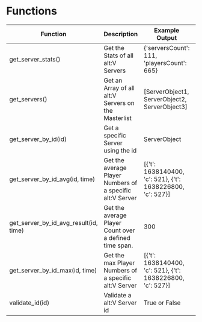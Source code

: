 # Functions

| Function                            | Description | Example Output | Extra
|-------------------------------------| ------------------ | ------------------ | ------------------ 
| get_server_stats()                  | Get the Stats of all alt:V Servers | {'serversCount': 111, 'playersCount': 665} | 
| get_servers()                       | Get an Array of all alt:V Servers on the Masterlist | [ServerObject1, ServerObject2, ServerObject3] | Array with Server Object
| get_server_by_id(id)   | Get a specific Server using the id | ServerObject | Returned as Server Object
| get_server_by_id_avg(id, time)      | Get the average Player Numbers of a specific alt:V Server | [{'t': 1638140400, 'c': 521}, {'t': 1638226800, 'c': 527}] |
| get_server_by_id_avg_result(id, time) | Get the average Player Count over a defined time span. | 300 |
| get_server_by_id_max(id, time)      | Get the max Player Numbers of a specific alt:V Server | [{'t': 1638140400, 'c': 521}, {'t': 1638226800, 'c': 527}] |
| validate_id(id)                     | Validate a alt:V Server id | True or False | Example id: ceaac3d1cc22761223beac38386f5ab2
